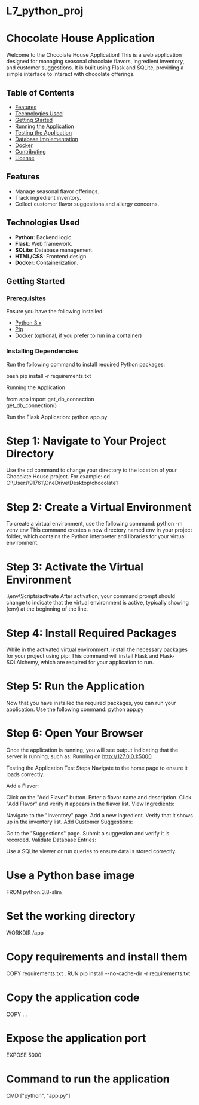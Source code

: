# L7_python_proj

# Chocolate House Application

Welcome to the Chocolate House Application! This is a web application designed for managing seasonal chocolate flavors, ingredient inventory, and customer suggestions. It is built using Flask and SQLite, providing a simple interface to interact with chocolate offerings.

## Table of Contents
- [Features](#features)
- [Technologies Used](#technologies-used)
- [Getting Started](#getting-started)
- [Running the Application](#running-the-application)
- [Testing the Application](#testing-the-application)
- [Database Implementation](#database-implementation)
- [Docker](#docker)
- [Contributing](#contributing)
- [License](#license)

## Features
- Manage seasonal flavor offerings.
- Track ingredient inventory.
- Collect customer flavor suggestions and allergy concerns.

## Technologies Used
- **Python**: Backend logic.
- **Flask**: Web framework.
- **SQLite**: Database management.
- **HTML/CSS**: Frontend design.
- **Docker**: Containerization.

## Getting Started

### Prerequisites
Ensure you have the following installed:
- [Python 3.x](https://www.python.org/downloads/)
- [Pip](https://pip.pypa.io/en/stable/installation/)
- [Docker](https://www.docker.com/get-started) (optional, if you prefer to run in a container)

### Installing Dependencies
Run the following command to install required Python packages:


bash
pip install -r requirements.txt





Running the Application

from app import get_db_connection  
get_db_connection()  


Run the Flask Application:
python app.py





# Step 1: Navigate to Your Project Directory
Use the cd command to change your directory to the location of your Chocolate House project. For example:
cd C:\Users\91761\OneDrive\Desktop\chocolate1
# Step 2: Create a Virtual Environment
To create a virtual environment, use the following command:
python -m venv env
This command creates a new directory named env in your project folder, which contains the Python interpreter and libraries for your virtual environment.
# Step 3: Activate the Virtual Environment
.\env\Scripts\activate
After activation, your command prompt should change to indicate that the virtual environment is active, typically showing (env) at the beginning of the line.
# Step 4: Install Required Packages
While in the activated virtual environment, install the necessary packages for your project using pip:
This command will install Flask and Flask-SQLAlchemy, which are required for your application to run.
# Step 5: Run the Application
Now that you have installed the required packages, you can run your application. Use the following command:
python app.py
# Step 6: Open Your Browser
Once the application is running, you will see output indicating that the server is running, such as:
Running on http://127.0.0.1:5000





Testing the Application
Test Steps
Navigate to the home page to ensure it loads correctly.

Add a Flavor:

Click on the "Add Flavor" button.
Enter a flavor name and description.
Click "Add Flavor" and verify it appears in the flavor list.
View Ingredients:

Navigate to the "Inventory" page.
Add a new ingredient.
Verify that it shows up in the inventory list.
Add Customer Suggestions:

Go to the "Suggestions" page.
Submit a suggestion and verify it is recorded.
Validate Database Entries:

Use a SQLite viewer or run queries to ensure data is stored correctly.





# Use a Python base image
FROM python:3.8-slim

# Set the working directory
WORKDIR /app

# Copy requirements and install them
COPY requirements.txt .
RUN pip install --no-cache-dir -r requirements.txt

# Copy the application code
COPY . .

# Expose the application port
EXPOSE 5000

# Command to run the application
CMD ["python", "app.py"]


